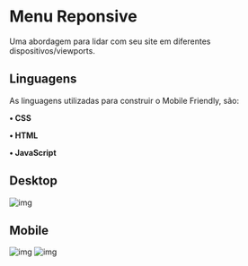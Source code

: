 # Menu Reponsive

Uma abordagem para lidar com seu site em diferentes 
dispositivos/viewports.

## Linguagens

As linguagens utilizadas para construir o Mobile Friendly, são:

**• CSS**

**• HTML**

**• JavaScript**

## Desktop
![img](https://i.imgur.com/WguQaZB.jpg)

## Mobile
![img](https://i.imgur.com/cG3fPnj.jpg)
![img](https://i.imgur.com/NeyL8xa.jpg)
